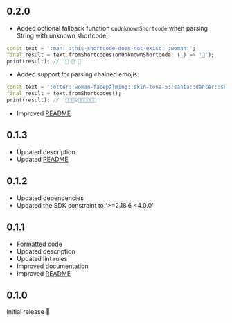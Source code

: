 ## 0.2.0

- Added optional fallback function `onUnknownShortcode` when parsing String with unknown shortcode:
```dart
const text = ':man: :this-shortcode-does-not-exist: :woman:';
final result = text.fromShortcodes(onUnknownShortcode: (_) => '🤷');
print(result); // '👨 🤷 👩'
```
- Added support for parsing chained emojis:
```dart
const text = ':otter::woman-facepalming::skin-tone-5::santa::dancer::skin-tone-4::female-astronaut::skin-tone-5:';
final result = text.fromShortcodes();
print(result); // '🦦🤦🏾‍♀️🎅💃🏽👩🏾‍🚀'
```
- Improved [README](https://github.com/Nikoro/emoji_extension/blob/main/README.md)

## 0.1.3

- Updated description
- Updated [README](https://github.com/Nikoro/emoji_extension/blob/main/README.md)

## 0.1.2

- Updated dependencies
- Updated the SDK constraint to '>=2.18.6 <4.0.0'

## 0.1.1

- Formatted code
- Updated  description
- Updated lint rules
- Improved documentation
- Improved [README](https://github.com/Nikoro/emoji_extension/blob/main/README.md)

## 0.1.0

Initial release 🎉